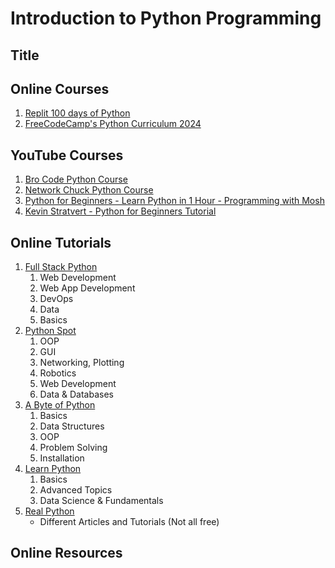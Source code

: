# Introduction to Python Programming

## Title

## Online Courses

1. [Replit 100 days of Python](https://replit.com/learn/100-days-of-python/)
2. [FreeCodeCamp's Python Curriculum 2024](https://www.freecodecamp.org/news/python-curriculum-upgrade/)


## YouTube Courses
1. [Bro Code Python Course](https://youtu.be/XKHEtdqhLK8)
2. [Network Chuck Python Course](https://www.youtube.com/playlist?list=PLIhvC56v63ILPDA2DQBv0IKzqsWTZxCkp)
3. [Python for Beginners - Learn Python in 1 Hour - Programming with Mosh](https://youtu.be/kqtD5dpn9C8)
4. [Kevin Stratvert - Python for Beginners Tutorial](https://youtu.be/b093aqAZiPU)

## Online Tutorials
1. [Full Stack Python](https://www.fullstackpython.com/)
   1. Web Development
   2. Web App Development
   3. DevOps
   4. Data
   5. Basics
2. [Python Spot](https://pythonspot.com/)
   1. OOP
   2. GUI
   3. Networking, Plotting
   4. Robotics
   5. Web Development
   6. Data & Databases
3. [A Byte of Python](https://python.swaroopch.com/)
   1. Basics
   2. Data Structures
   3. OOP
   4. Problem Solving
   5. Installation
4. [Learn Python](https://www.learnpython.org/)
   1. Basics
   2. Advanced Topics
   3. Data Science & Fundamentals
5. [Real Python](https://realpython.com/)
   - Different Articles and Tutorials (Not all free)



## Online Resources
